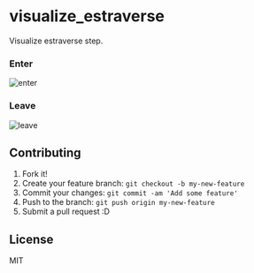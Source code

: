 # visualize_estraverse

Visualize estraverse step.

### Enter

![enter](http://gyazo.com/c95075d290f373d09d760a181b32eae9.gif)

### Leave

![leave](http://gyazo.com/5258b6b99162d5cd5a379164c12eb33d.gif)

## Contributing

1. Fork it!
2. Create your feature branch: `git checkout -b my-new-feature`
3. Commit your changes: `git commit -am 'Add some feature'`
4. Push to the branch: `git push origin my-new-feature`
5. Submit a pull request :D

## License

MIT